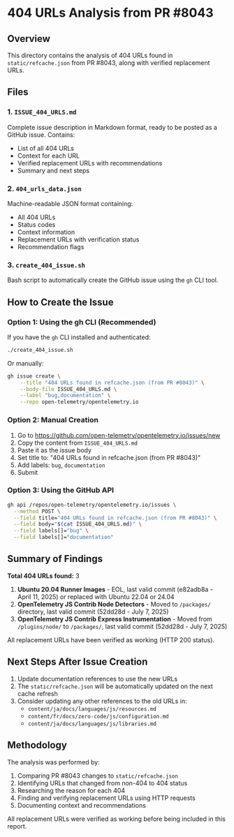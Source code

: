 # 404 URLs Analysis from PR #8043

## Overview

This directory contains the analysis of 404 URLs found in `static/refcache.json`
from PR #8043, along with verified replacement URLs.

## Files

### 1. `ISSUE_404_URLS.md`

Complete issue description in Markdown format, ready to be posted as a GitHub
issue. Contains:

- List of all 404 URLs
- Context for each URL
- Verified replacement URLs with recommendations
- Summary and next steps

### 2. `404_urls_data.json`

Machine-readable JSON format containing:

- All 404 URLs
- Status codes
- Context information
- Replacement URLs with verification status
- Recommendation flags

### 3. `create_404_issue.sh`

Bash script to automatically create the GitHub issue using the `gh` CLI tool.

## How to Create the Issue

### Option 1: Using the gh CLI (Recommended)

If you have the `gh` CLI installed and authenticated:

```bash
./create_404_issue.sh
```

Or manually:

```bash
gh issue create \
    --title "404 URLs found in refcache.json (from PR #8043)" \
    --body-file ISSUE_404_URLS.md \
    --label "bug,documentation" \
    --repo open-telemetry/opentelemetry.io
```

### Option 2: Manual Creation

1. Go to https://github.com/open-telemetry/opentelemetry.io/issues/new
2. Copy the content from `ISSUE_404_URLS.md`
3. Paste it as the issue body
4. Set title to: "404 URLs found in refcache.json (from PR #8043)"
5. Add labels: `bug`, `documentation`
6. Submit

### Option 3: Using the GitHub API

```bash
gh api /repos/open-telemetry/opentelemetry.io/issues \
  --method POST \
  --field title="404 URLs found in refcache.json (from PR #8043)" \
  --field body="$(cat ISSUE_404_URLS.md)" \
  --field labels[]="bug" \
  --field labels[]="documentation"
```

## Summary of Findings

**Total 404 URLs found:** 3

1. **Ubuntu 20.04 Runner Images** - EOL, last valid commit (e82adb8a - April
   11, 2025) or replaced with Ubuntu 22.04 or 24.04
2. **OpenTelemetry JS Contrib Node Detectors** - Moved to `/packages/`
   directory, last valid commit (52dd28d - July 7, 2025)
3. **OpenTelemetry JS Contrib Express Instrumentation** - Moved from
   `/plugins/node/` to `/packages/`, last valid commit (52dd28d - July 7, 2025)

All replacement URLs have been verified as working (HTTP 200 status).

## Next Steps After Issue Creation

1. Update documentation references to use the new URLs
2. The `static/refcache.json` will be automatically updated on the next cache
   refresh
3. Consider updating any other references to the old URLs in:
   - `content/ja/docs/languages/js/resources.md`
   - `content/fr/docs/zero-code/js/configuration.md`
   - `content/ja/docs/languages/js/libraries.md`

## Methodology

The analysis was performed by:

1. Comparing PR #8043 changes to `static/refcache.json`
2. Identifying URLs that changed from non-404 to 404 status
3. Researching the reason for each 404
4. Finding and verifying replacement URLs using HTTP requests
5. Documenting context and recommendations

All replacement URLs were verified as working before being included in this
report.
